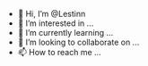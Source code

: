 - 👋 Hi, I’m @Lestinn
- 👀 I’m interested in ...
- 🌱 I’m currently learning ...
- 💞️ I’m looking to collaborate on ...
- 📫 How to reach me ...

<!---
Lestinn/Lestinn is a ✨ special ✨ repository because its `README.md` (this file) appears on your GitHub profile.
You can click the Preview link to take a look at your changes.
--->
